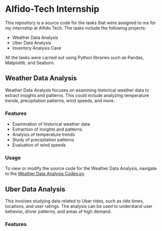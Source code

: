 # Alfido-Tech Internship
 This repository is a source code for the tasks that were assigned to me for my internship at Alfido Tech. The tasks include the following projects:
 - Weather Data Analysis
 - Uber Data Analysis
 - Inventory Analysis Case
   
 All the tasks were carried out using Python libraries such as Pandas, Matplotlib, and Seaborn.

## Weather Data Analysis 
Weather Data Analysis focuses on examining historical weather data to extract insights and patterns. This could include analyzing temperature trends, precipitation patterns, wind
speeds, and more. 

### Features 
- Examination of historical weather data
- Extraction of insights and patterns
- Analysis of temperature trends
- Study of precipitation patterns
- Evaluation of wind speeds

### Usage
To view or modify the source code for the Weather Data Analysis, navigate to the [Weather Data Analysis Codes.py](https://github.com/Boseh-coder/Alfido-Tech-Internship/blob/d2751159141362eefebbf3032d387fa9cc398c58/Weather%20Data%20Analysis%20Codes.py)


## Uber Data Analysis
This involves studying data related to Uber rides, such as ride times, locations, and user ratings. The analysis can be used to understand user behavior, driver patterns, and areas of high demand.

### Features

